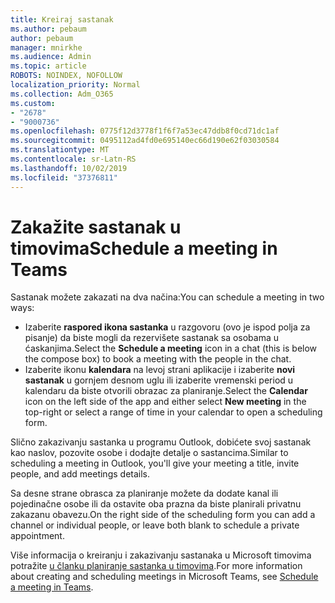 ```yaml
---
title: Kreiraj sastanak
ms.author: pebaum
author: pebaum
manager: mnirkhe
ms.audience: Admin
ms.topic: article
ROBOTS: NOINDEX, NOFOLLOW
localization_priority: Normal
ms.collection: Adm_O365
ms.custom:
- "2678"
- "9000736"
ms.openlocfilehash: 0775f12d3778f1f6f7a53ec47ddb8f0cd71dc1af
ms.sourcegitcommit: 0495112ad4fd0e695140ec66d190e62f03030584
ms.translationtype: MT
ms.contentlocale: sr-Latn-RS
ms.lasthandoff: 10/02/2019
ms.locfileid: "37376811"
---
```

# <a name="schedule-a-meeting-in-teams"></a><span data-ttu-id="e40a5-102">Zakažite sastanak u timovima</span><span class="sxs-lookup"><span data-stu-id="e40a5-102">Schedule a meeting in Teams</span></span>

<span data-ttu-id="e40a5-103">Sastanak možete zakazati na dva načina:</span><span class="sxs-lookup"><span data-stu-id="e40a5-103">You can schedule a meeting in two ways:</span></span> 

- <span data-ttu-id="e40a5-104">Izaberite **raspored ikona sastanka** u razgovoru (ovo je ispod polja za pisanje) da biste mogli da rezervišete sastanak sa osobama u ćaskanjima.</span><span class="sxs-lookup"><span data-stu-id="e40a5-104">Select the **Schedule a meeting** icon in a chat (this is below the compose box) to book a meeting with the people in the chat.</span></span>
- <span data-ttu-id="e40a5-105">Izaberite ikonu **kalendara** na levoj strani aplikacije i izaberite **novi sastanak** u gornjem desnom uglu ili izaberite vremenski period u kalendaru da biste otvorili obrazac za planiranje.</span><span class="sxs-lookup"><span data-stu-id="e40a5-105">Select the **Calendar** icon on the left side of the app and either select **New meeting** in the top-right or select a range of time in your calendar to open a scheduling form.</span></span>

<span data-ttu-id="e40a5-106">Slično zakazivanju sastanka u programu Outlook, dobićete svoj sastanak kao naslov, pozovite osobe i dodajte detalje o sastancima.</span><span class="sxs-lookup"><span data-stu-id="e40a5-106">Similar to scheduling a meeting in  Outlook, you'll give your meeting a title, invite people, and add meetings details.</span></span>

<span data-ttu-id="e40a5-107">Sa desne strane obrasca za planiranje možete da dodate kanal ili pojedinačne osobe ili da ostavite oba prazna da biste planirali privatnu zakazanu obavezu.</span><span class="sxs-lookup"><span data-stu-id="e40a5-107">On the right side of the scheduling form you can add a channel or individual people, or leave both blank to schedule a private appointment.</span></span>

<span data-ttu-id="e40a5-108">Više informacija o kreiranju i zakazivanju sastanaka u Microsoft timovima potražite [u članku planiranje sastanka u timovima](https://support.office.com/article/Schedule-a-meeting-in-Teams-943507a9-8583-4c58-b5d2-8ec8265e04e5).</span><span class="sxs-lookup"><span data-stu-id="e40a5-108">For more information about creating and scheduling meetings in Microsoft Teams, see [Schedule a meeting in Teams](https://support.office.com/article/Schedule-a-meeting-in-Teams-943507a9-8583-4c58-b5d2-8ec8265e04e5).</span></span>